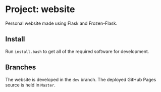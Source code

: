 Project: website
================

Personal website made using Flask and Frozen-Flask.

## Install

Run `install.bash` to get all of the required software for development.

## Branches

The website is developed in the `dev` branch. The deployed GitHub Pages source is held in `Master`.
